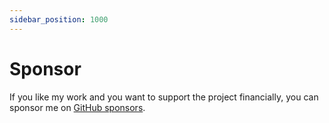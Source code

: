 ```yaml
---
sidebar_position: 1000
---
```


# Sponsor

If you like my work and you want to support the project financially, you can sponsor me on [GitHub sponsors](https://github.com/sponsors/MM2-0).
